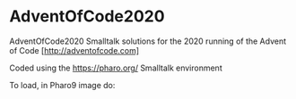 # AdventOfCode2020
AdventOfCode2020
Smalltalk solutions for the 2020 running of the Advent of Code [http://adventofcode.com]

Coded using the https://pharo.org/ Smalltalk environment

To load, in Pharo9 image do:
